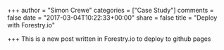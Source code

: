+++
author = "Simon Crewe"
categories = ["Case Study"]
comments = false
date = "2017-03-04T10:22:33+00:00"
share = false
title = "Deploy with Forestry.io"

+++
This is a new post written in Forestry.io to deploy to github pages